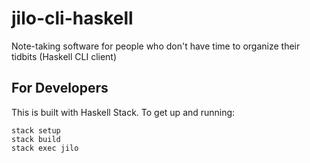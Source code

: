 # jilo-cli-haskell
Note-taking software for people who don't have time to organize their tidbits (Haskell CLI client)

## For Developers

This is built with Haskell Stack. To get up and running:

    stack setup
    stack build
    stack exec jilo

